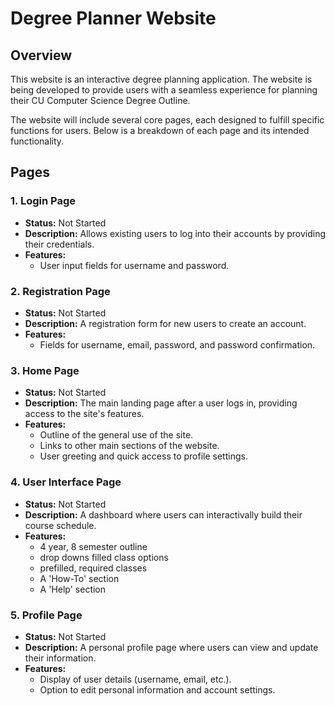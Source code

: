 # Degree Planner Website

## Overview
This website is an interactive degree planning application. The website is being developed to provide users with a seamless experience for planning their CU Computer Science Degree Outline.

The website will include several core pages, each designed to fulfill specific functions for users. Below is a breakdown of each page and its intended functionality.

## Pages

### 1. Login Page
- **Status:** Not Started
- **Description:** Allows existing users to log into their accounts by providing their credentials.
- **Features:**
  - User input fields for username and password.

### 2. Registration Page
- **Status:** Not Started
- **Description:** A registration form for new users to create an account.
- **Features:**
  - Fields for username, email, password, and password confirmation.

### 3. Home Page
- **Status:** Not Started
- **Description:** The main landing page after a user logs in, providing access to the site's features.
- **Features:**
  - Outline of the general use of the site. 
  - Links to other main sections of the website.
  - User greeting and quick access to profile settings.

### 4. User Interface Page
- **Status:** Not Started
- **Description:** A dashboard where users can interactivally build their course schedule.
- **Features:**
  - 4 year, 8 semester outline
  - drop downs filled class options
  - prefilled, required classes
  - A 'How-To' section
  - A 'Help' section

### 5. Profile Page
- **Status:** Not Started
- **Description:** A personal profile page where users can view and update their information.
- **Features:**
  - Display of user details (username, email, etc.).
  - Option to edit personal information and account settings.

